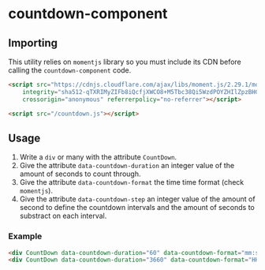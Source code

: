 # countdown-component

## Importing

This utility relies on `momentjs` library so you must include its CDN before calling the `countdown-component` code.

```html
<script src="https://cdnjs.cloudflare.com/ajax/libs/moment.js/2.29.1/moment.min.js"
    integrity="sha512-qTXRIMyZIFb8iQcfjXWCO8+M5Tbc38Qi5WzdPOYZHIlZpzBHG3L3by84BBBOiRGiEb7KKtAOAs5qYdUiZiQNNQ=="
    crossorigin="anonymous" referrerpolicy="no-referrer"></script>

<script src="/countdown.js"></script>
```

## Usage

1. Write a `div` or many with the attribute `CountDown`.
2. Give the attribute `data-countdown-duration` an integer value of the amount of seconds to count through.
3. Give the attribute `data-countdown-format` the time time format (check `momentjs`).
4. Give the attribute `data-countdown-step` an integer value of the amount of second to define the countdown intervals and the amount of seconds to substract on each interval.

### Example

```html
<div CountDown data-countdown-duration="60" data-countdown-format="mm:ss" data-countdown-step="1s"></div>
<div CountDown data-countdown-duration="3660" data-countdown-format="HH:mm:ss" data-countdown-step="5s"></div>
```

